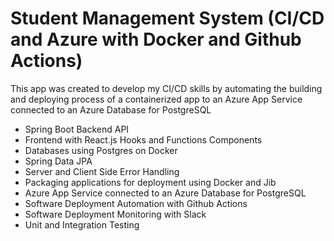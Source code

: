 # Student Management System (CI/CD and Azure with Docker and Github Actions)
This app was created to develop my CI/CD skills by automating the building and deploying process of a containerized app to an Azure App Service connected to an Azure Database for PostgreSQL

* Spring Boot Backend API
* Frontend with React.js Hooks and Functions Components
* Databases using Postgres on Docker
* Spring Data JPA
* Server and Client Side Error Handling
* Packaging applications for deployment using Docker and Jib
* Azure App Service connected to an Azure Database for PostgreSQL
* Software Deployment Automation with Github Actions
* Software Deployment Monitoring with Slack
* Unit and Integration Testing
